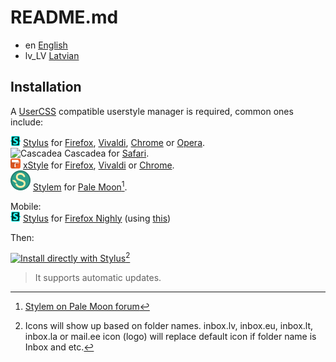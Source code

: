 # README.md
- en [English](README.md)
- lv_LV [Latvian](README.lv.md)


## Installation
A [UserCSS](https://github.com/openstyles/stylus/wiki/UserCSS) compatible userstyle manager is required, common ones include:

![Stylus](https://github.com/openstyles/stylus/raw/master/images/icon/16.png) [Stylus](https://github.com/openstyles/stylus) for [Firefox](https://addons.mozilla.org/en-US/firefox/addon/styl-us/), [Vivaldi](https://chrome.google.com/webstore/detail/stylus/clngdbkpkpeebahjckkjfobafhncgmne), [Chrome](https://chrome.google.com/webstore/detail/stylus/clngdbkpkpeebahjckkjfobafhncgmne) or [Opera](https://addons.opera.com/en-gb/extensions/details/stylus/).<br>
![Cascadea](https://github.com/gomgon/UserCSS/raw/master/images/Cascadea.png) Cascadea for [Safari](https://cascadea.app/).<br>
<img src="https://github.com/FirefoxBar/xStyle/raw/master/images/128.png" alt="xStyle" height="16px"> [xStyle](https://github.com/FirefoxBar/xStyle) for [Firefox](https://addons.mozilla.org/firefox/addon/xstyle/), [Vivaldi](https://chrome.google.com/webstore/detail/xstyle/hncgkmhphmncjohllpoleelnibpmccpj) or [Chrome](https://chrome.google.com/webstore/detail/xstyle/hncgkmhphmncjohllpoleelnibpmccpj).<br>
![Stylem](https://raw.githubusercontent.com/Lootyhoof/stylem/master/src/skin/16.svg) [Stylem](https://github.com/Lootyhoof/stylem) for [Pale Moon](https://addons.palemoon.org/addon/stylem/)[^1].

Mobile:<br>
![Stylus](https://github.com/openstyles/stylus/raw/master/images/icon/16.png) [Stylus](https://addons.mozilla.org/en-US/android/addon/styl-us/) for [Firefox Nighly](https://play.google.com/store/apps/details?id=org.mozilla.fenix) (using [this](https://blog.mozilla.org/addons/2020/09/29/expanded-extension-support-in-firefox-for-android-nightly/))

Then:

[![Install directly with Stylus](https://img.shields.io/badge/Install%20directly%20with-Stylus-285959.svg)](https://github.com/Coool/Inbox-Custom-Icons/raw/master/inbox-custom-icons.user.css)[^note]
>It supports automatic updates.

[^1]: [Stylem on Pale Moon forum](https://forum.palemoon.org/viewtopic.php?f=46&t=19443)
[^note]: Icons will show up based on folder names. inbox.lv, inbox.eu, inbox.lt, inbox.la or mail.ee icon (logo) will replace default icon if folder name is Inbox and etc.
